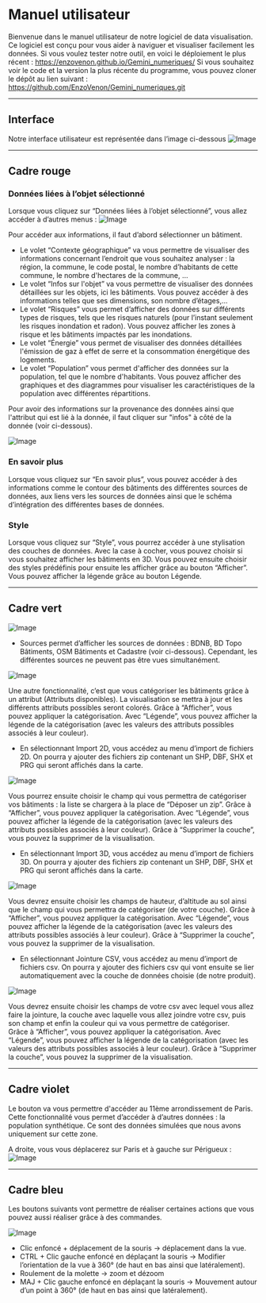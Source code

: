 # Manuel utilisateur
Bienvenue dans le manuel utilisateur de notre logiciel de data visualisation. Ce logiciel est conçu pour vous aider à naviguer et visualiser facilement les données.
Si vous voulez tester notre outil, en voici le déploiement le plus récent : https://enzovenon.github.io/Gemini_numeriques/ 
Si vous souhaitez voir le code et la version la plus récente du programme, vous pouvez cloner le dépôt au lien suivant : https://github.com/EnzoVenon/Gemini_numeriques.git 

---
## Interface
Notre interface utilisateur est représentée dans l’image ci-dessous
![Image](images_manuel_utilisateur/interface.png "icon")

---
## Cadre rouge
###  Données liées à l’objet sélectionné
Lorsque vous cliquez sur “Données liées à l’objet sélectionné”, vous allez accéder à d’autres menus : 
![Image](images_manuel_utilisateur/boutons.png "icon")

Pour accéder aux informations, il faut d’abord sélectionner un bâtiment.
- Le volet “Contexte géographique” va vous permettre de visualiser des informations concernant l’endroit que vous souhaitez analyser : la région, la commune, le code postal, le nombre d’habitants de cette commune, le nombre d'hectares de la commune, …
- Le volet “Infos sur l'objet” va vous permettre de visualiser des données détaillées sur les objets, ici les bâtiments. Vous pouvez accéder à  des informations telles que ses dimensions, son nombre d’étages,...
- Le volet “Risques” vous permet d’afficher des données sur différents types de risques, tels que les risques naturels (pour l’instant seulement les risques inondation et radon). Vous pouvez afficher les zones à risque et les bâtiments impactés par les inondations.
- Le volet “Énergie” vous permet de visualiser des données détaillées l'émission de gaz à effet de serre et la consommation énergétique des logements. 
- Le volet “Population” vous permet d'afficher des données sur la population, tel que le nombre d'habitants. Vous pouvez afficher des graphiques et des diagrammes pour visualiser les caractéristiques de la population avec différentes répartitions.

Pour avoir des informations sur la provenance des données ainsi que l'attribut qui est lié à la donnée, il faut cliquer sur "infos" à côté de la donnée (voir ci-dessous).

![Image](images_manuel_utilisateur/infos.PNG "icon")
### En savoir plus
Lorsque vous cliquez sur “En savoir plus”, vous pouvez accéder à des informations comme le contour des bâtiments des différentes sources de données, aux liens vers les sources de données ainsi que le schéma d’intégration des différentes bases de données. 

### Style
Lorsque vous cliquez sur “Style”, vous pourrez accéder à une stylisation des couches de données. Avec la case à cocher, vous pouvez choisir si vous souhaitez afficher les bâtiments en 3D. Vous pouvez ensuite choisir des styles prédéfinis pour ensuite les afficher grâce au bouton “Afficher”. Vous pouvez afficher la légende grâce au bouton Légende.

--- 

## Cadre vert 
![Image](images_manuel_utilisateur/menu_bas.png "icon")

- Sources permet d’afficher les sources de données : BDNB, BD Topo Bâtiments, OSM Bâtiments et Cadastre (voir ci-dessous). Cependant, les différentes sources ne peuvent pas être vues simultanément.

![Image](images_manuel_utilisateur/sources.png "icon")

Une autre fonctionnalité, c’est que vous catégoriser les bâtiments grâce à un attribut (Attributs disponibles). La visualisation se mettra à jour et les différents attributs possibles seront colorés. 
Grâce à “Afficher”, vous pouvez appliquer la catégorisation. Avec “Légende”, vous pouvez afficher la légende de la catégorisation (avec les valeurs des attributs possibles associés à leur couleur). 

- En sélectionnant Import 2D, vous accédez au menu d’import de fichiers 2D. On pourra y ajouter des fichiers zip contenant un SHP, DBF, SHX et PRG qui seront affichés dans la carte.

![Image](images_manuel_utilisateur/import_2D.png "icon")

Vous pourrez ensuite choisir le champ qui vous permettra de catégoriser vos bâtiments : la liste se chargera à la place de “Déposer un zip”. 
Grâce à “Afficher”, vous pouvez appliquer la catégorisation. Avec “Légende”, vous pouvez afficher la légende de la catégorisation (avec les valeurs des attributs possibles associés à leur couleur). Grâce à “Supprimer la couche”, vous pouvez la supprimer de la visualisation. 

- En sélectionnant Import 3D, vous accédez au menu d’import de fichiers 3D. On pourra y ajouter des fichiers zip contenant un SHP, DBF, SHX et PRG qui seront affichés dans la carte.

![Image](images_manuel_utilisateur/import_3D.png "icon")

Vous devrez ensuite choisir les champs de hauteur, d’altitude au sol ainsi que le champ qui vous permettra de catégoriser (de votre couche). 
Grâce à “Afficher”, vous pouvez appliquer la catégorisation. Avec “Légende”, vous pouvez afficher la légende de la catégorisation (avec les valeurs des attributs possibles associés à leur couleur). Grâce à “Supprimer la couche”, vous pouvez la supprimer de la visualisation. 

- En sélectionnant Jointure CSV, vous accédez au menu d’import de fichiers csv. On pourra y ajouter des fichiers csv qui vont ensuite se lier automatiquement avec la couche de données choisie (de notre produit).

![Image](images_manuel_utilisateur/csv.png "icon")

Vous devrez ensuite choisir les champs de votre csv avec lequel vous allez faire la jointure, la couche avec laquelle vous allez joindre votre csv, puis son champ et enfin la couleur qui va vous permettre de catégoriser.  
Grâce à “Afficher”, vous pouvez appliquer la catégorisation. Avec “Légende”, vous pouvez afficher la légende de la catégorisation (avec les valeurs des attributs possibles associés à leur couleur). Grâce à “Supprimer la couche”, vous pouvez la supprimer de la visualisation. 

---

## Cadre violet 
Le bouton va vous permettre d'accéder au 11ème arrondissement de Paris.
Cette fonctionnalité vous permet d’accéder à d’autres données : la population synthétique. Ce sont des données simulées que nous avons uniquement sur cette zone. 

A droite, vous vous déplacerez sur Paris et à gauche sur Périgueux : 
![Image](images_manuel_utilisateur/vues.png "icon")

---

## Cadre bleu
Les boutons suivants vont permettre de réaliser certaines actions que vous pouvez aussi réaliser grâce à des commandes. 

![Image](images_manuel_utilisateur/actions.png "icon")

- Clic enfoncé + déplacement de la souris → déplacement dans la vue.
- CTRL + Clic gauche enfoncé en déplaçant la souris → Modifier l’orientation de la vue à 360° (de haut en bas ainsi que latéralement). 
- Roulement de la molette → zoom et dézoom
- MAJ + Clic gauche enfoncé en déplaçant la souris → Mouvement autour d’un point à 360° (de haut en bas ainsi que latéralement). 
